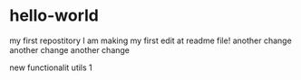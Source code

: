 # hello-world
my first repostitory
I am making my first edit at readme file!
another change
another change
another change

new functionalit
utils 1
